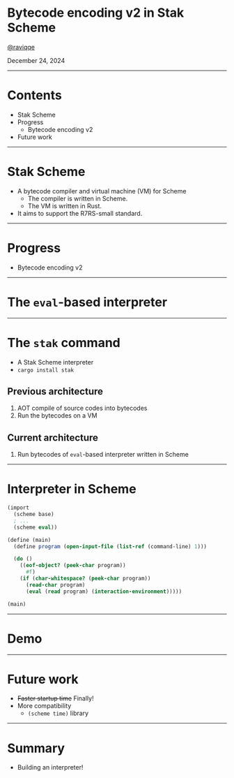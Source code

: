 # Bytecode encoding v2 in Stak Scheme

[@raviqqe](https://github.com/raviqqe)

December 24, 2024

---

# Contents

- Stak Scheme
- Progress
  - Bytecode encoding v2
- Future work

---

# Stak Scheme

- A bytecode compiler and virtual machine (VM) for Scheme
  - The compiler is written in Scheme.
  - The VM is written in Rust.
- It aims to support the R7RS-small standard.

---

# Progress

- Bytecode encoding v2

---

# The `eval`-based interpreter

---

# The `stak` command

- A Stak Scheme interpreter
- `cargo install stak`

## Previous architecture

1. AOT compile of source codes into bytecodes
1. Run the bytecodes on a VM

## Current architecture

1. Run bytecodes of `eval`-based interpreter written in Scheme

---

# Interpreter in Scheme

```scheme
(import
  (scheme base)
  ; ...
  (scheme eval))

(define (main)
  (define program (open-input-file (list-ref (command-line) 1)))

  (do ()
    ((eof-object? (peek-char program))
      #f)
    (if (char-whitespace? (peek-char program))
      (read-char program)
      (eval (read program) (interaction-environment)))))

(main)
```

---

# Demo

---

# Future work

- ~~Faster startup time~~ Finally!
- More compatibility
  - `(scheme time)` library

---

# Summary

- Building an interpreter!

